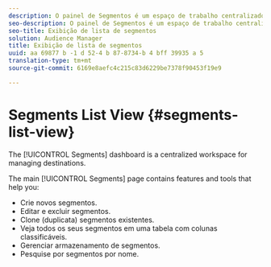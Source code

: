 ```yaml
---
description: O painel de Segmentos é um espaço de trabalho centralizado para gerenciar destinos.
seo-description: O painel de Segmentos é um espaço de trabalho centralizado para gerenciar destinos.
seo-title: Exibição de lista de segmentos
solution: Audience Manager
title: Exibição de lista de segmentos
uuid: aa 69877 b -1 d 52-4 b 87-8734-b 4 bff 39935 a 5
translation-type: tm+mt
source-git-commit: 6169e8aefc4c215c83d6229be7378f90453f19e9

---
```



# Segments List View {#segments-list-view}

The [!UICONTROL Segments] dashboard is a centralized workspace for managing destinations.

The main [!UICONTROL Segments] page contains features and tools that help you:

* Crie novos segmentos.
* Editar e excluir segmentos.
* Clone (duplicata) segmentos existentes.
* Veja todos os seus segmentos em uma tabela com colunas classificáveis.
* Gerenciar armazenamento de segmentos.
* Pesquise por segmentos por nome.